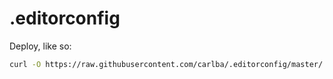 # .editorconfig

Deploy, like so:

```bash
curl -O https://raw.githubusercontent.com/carlba/.editorconfig/master/.editorconfig
```
